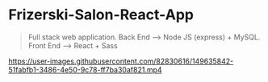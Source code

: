 # Frizerski-Salon-React-App

> Full stack web application. Back End --> Node JS (express) + MySQL. Front End --> React + Sass

https://user-images.githubusercontent.com/82830616/149635842-51fabfb1-3486-4e50-9c78-ff7ba30af821.mp4

